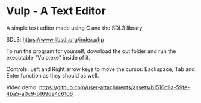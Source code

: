 # Vulp - A Text Editor
A simple text editor made using C and the SDL3 library

SDL3: https://www.libsdl.org/index.php

To run the program for yourself, download the out folder and run the executable "Vulp.exe" inside of it.

Controls: Left and Right arrow keys to move the cursor.
Backspace, Tab and Enter function as they should as well.

Video demo:
https://github.com/user-attachments/assets/b1516c9a-59fe-4ba5-a0c9-b169de4c6106
